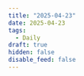 ```yaml
---
title: "2025-04-23"
date: 2025-04-23
tags:
  - Daily
draft: true
hidden: false
disable_feed: false
---
```



